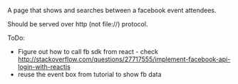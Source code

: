 A page that shows and searches between a facebook event attendees.

Should be served over http (not file://) protocol.

ToDo:
- Figure out how to call fb sdk from react - check http://stackoverflow.com/questions/27717555/implement-facebook-api-login-with-reactjs
- reuse the event box from tutorial to show fb data

